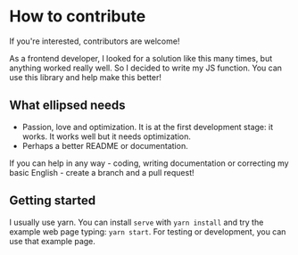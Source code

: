 # How to contribute
If you're interested, contributors are welcome!

As a frontend developer, I looked for a solution like this many times, but anything worked really well. So I decided to write my JS function.
You can use this library and help make this better!

## What ellipsed needs
* Passion, love and optimization. It is at the first development stage: it works. It works well but it needs optimization.
* Perhaps a better README or documentation. 
  
If you can help in any way - coding, writing documentation or correcting my basic English - create a branch and a pull request!

## Getting started
I usually use yarn. You can install `serve` with ```yarn install``` and try the example web page typing: ```yarn start```.
For testing or development, you can use that example page.
